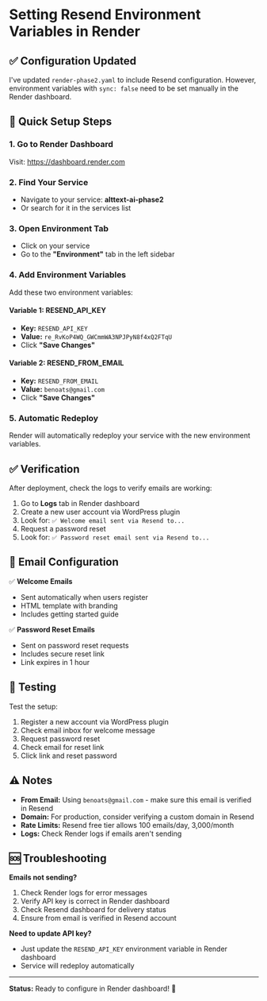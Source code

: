 # Setting Resend Environment Variables in Render

## ✅ Configuration Updated

I've updated `render-phase2.yaml` to include Resend configuration. However, environment variables with `sync: false` need to be set manually in the Render dashboard.

## 🔧 Quick Setup Steps

### 1. Go to Render Dashboard
Visit: https://dashboard.render.com

### 2. Find Your Service
- Navigate to your service: **alttext-ai-phase2**
- Or search for it in the services list

### 3. Open Environment Tab
- Click on your service
- Go to the **"Environment"** tab in the left sidebar

### 4. Add Environment Variables

Add these two environment variables:

#### Variable 1: RESEND_API_KEY
- **Key:** `RESEND_API_KEY`
- **Value:** `re_RvKoP4WQ_GWCmmWA3NPJPyN8f4xQ2FTqU`
- Click **"Save Changes"**

#### Variable 2: RESEND_FROM_EMAIL
- **Key:** `RESEND_FROM_EMAIL`
- **Value:** `benoats@gmail.com`
- Click **"Save Changes"**

### 5. Automatic Redeploy
Render will automatically redeploy your service with the new environment variables.

## ✅ Verification

After deployment, check the logs to verify emails are working:

1. Go to **Logs** tab in Render dashboard
2. Create a new user account via WordPress plugin
3. Look for: `✅ Welcome email sent via Resend to...`
4. Request a password reset
5. Look for: `✅ Password reset email sent via Resend to...`

## 📧 Email Configuration

✅ **Welcome Emails**
- Sent automatically when users register
- HTML template with branding
- Includes getting started guide

✅ **Password Reset Emails**
- Sent on password reset requests
- Includes secure reset link
- Link expires in 1 hour

## 🧪 Testing

Test the setup:
1. Register a new account via WordPress plugin
2. Check email inbox for welcome message
3. Request password reset
4. Check email for reset link
5. Click link and reset password

## ⚠️ Notes

- **From Email:** Using `benoats@gmail.com` - make sure this email is verified in Resend
- **Domain:** For production, consider verifying a custom domain in Resend
- **Rate Limits:** Resend free tier allows 100 emails/day, 3,000/month
- **Logs:** Check Render logs if emails aren't sending

## 🆘 Troubleshooting

**Emails not sending?**
1. Check Render logs for error messages
2. Verify API key is correct in Render dashboard
3. Check Resend dashboard for delivery status
4. Ensure from email is verified in Resend account

**Need to update API key?**
- Just update the `RESEND_API_KEY` environment variable in Render dashboard
- Service will redeploy automatically

---

**Status:** Ready to configure in Render dashboard! 🚀

